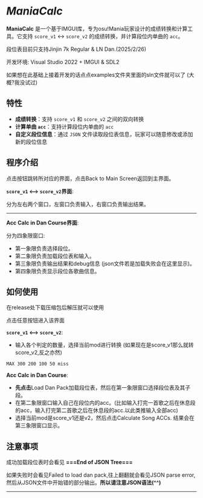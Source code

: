 ﻿# _**ManiaCalc**_

**ManiaCalc** 是一个基于IMGUI库，专为osu!Mania玩家设计的成绩转换和计算工具。它支持 `score_v1` <-> `score_v2` 的成绩转换，并计算段位内单曲的 `acc`。

段位表目前只支持Jinjin 7k Regular & LN Dan.(2025/2/26)

开发环境: Visual Studio 2022 + IMGUI & SDL2

如果想在此基础上接着开发的话点点examples文件夹里面的sln文件就可以了 (大概?我没试过)

## 特性

- **成绩转换**：支持 `score_v1` 和 `score_v2` 之间的双向转换
- **计算单曲 `acc`**：支持计算段位内单曲的 `acc`
- **自定义段位信息**：通过 `JSON` 文件读取段位表信息，玩家可以随意修改或添加新的段位信息
## 程序介绍
点击按钮跳转所对应的界面，点击Back to Main Screen返回到主界面。

**`score_v1` <——> `score_v2`界面**:

分为左右两个窗口，左窗口负责输入，右窗口负责输出结果。
    
-----------------------------------

**Acc Calc in Dan Course界面**:

分为四象限窗口:
- 第一象限负责选择段位。
- 第二象限负责加载段位表和输入。
- 第三象限负责输出结果和debug信息 (json文件若是加载失败会在这里显示)。
- 第四象限负责显示段位各歌曲信息。
## 如何使用

在release处下载压缩包后解压就可以使用

点击任意按钮进入该界面

**`score_v1` <——> `score_v2`**:
   - 输入各个判定的数量，选择当前mod进行转换  (如果现在是score_v1那么就转score_v2,反之亦然)
```
MAX 300 200 100 50 miss
```

**Acc Calc in Dan Course**:
   - **先点击**Load Dan Pack加载段位表，然后在第一象限窗口选择段位表及其子段。
   - 在第二象限窗口输入自己在段位内的acc。(比如输入打完一首歌之后在休息段的acc，输入打完第二首歌之后在休息段的acc.以此类推输入全部acc)
   - 选择当前mod是score_v1还是v2，然后点击Calculate Song ACCs. 结果会在第三象限窗口显示。

## 注意事项 

成功加载段位表时会看见 **===End of JSON Tree===**

如果失败时会看见Failed to load dan pack,往上翻翻就会看见JSON parse error,然后从JSON文件中开始错的部分输出。**所以请注意JSON语法(^^)**

-----------------------------------


